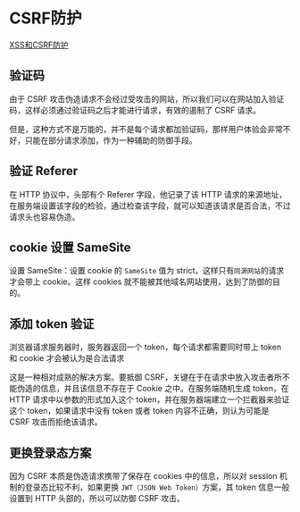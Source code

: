 <!--
 * @Author: tangdaoyong
 * @Date: 2021-06-22 22:42:32
 * @LastEditors: tangdaoyong
 * @LastEditTime: 2021-06-22 22:44:25
 * @Description: CSRF防护
-->
# CSRF防护

[XSS和CSRF防护](https://segmentfault.com/a/1190000038373771)

## 验证码
由于 CSRF 攻击伪造请求不会经过受攻击的网站，所以我们可以在网站加入验证码，这样必须通过验证码之后才能进行请求，有效的遏制了 CSRF 请求。

但是，这种方式不是万能的，并不是每个请求都加验证码，那样用户体验会非常不好，只能在部分请求添加，作为一种辅助的防御手段。

## 验证 Referer
在 HTTP 协议中，头部有个 Referer 字段，他记录了该 HTTP 请求的来源地址，在服务端设置该字段的检验，通过检查该字段，就可以知道该请求是否合法，不过请求头也容易伪造。

## cookie 设置 SameSite
设置 SameSite：设置 cookie 的 `SameSite` 值为 strict，这样只有`同源网站`的请求才会带上 cookie。这样 cookies 就不能被其他域名网站使用，达到了防御的目的。

## 添加 token 验证
浏览器请求服务器时，服务器返回一个 token，每个请求都需要同时带上 token 和 cookie 才会被认为是合法请求

这是一种相对成熟的解决方案。要抵御 CSRF，关键在于在请求中放入攻击者所不能伪造的信息，并且该信息不存在于 Cookie 之中。在服务端随机生成 token，在 HTTP 请求中以参数的形式加入这个 token，并在服务器端建立一个拦截器来验证这个 token，如果请求中没有 token 或者 token 内容不正确，则认为可能是 CSRF 攻击而拒绝该请求。

## 更换登录态方案
因为 CSRF 本质是伪造请求携带了保存在 cookies 中的信息，所以对 session 机制的登录态比较不利，如果更换 `JWT（JSON Web Token）`方案，其 token 信息一般设置到 HTTP 头部的，所以可以防御 CSRF 攻击。